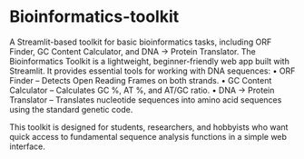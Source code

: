 # Bioinformatics-toolkit
 A Streamlit-based toolkit for basic bioinformatics tasks, including ORF Finder, GC Content Calculator, and DNA → Protein Translator.
 The Bioinformatics Toolkit is a lightweight, beginner-friendly web app built with Streamlit. It provides essential tools for working with DNA sequences:
	•	ORF Finder – Detects Open Reading Frames on both strands.
	•	GC Content Calculator – Calculates GC %, AT %, and AT/GC ratio.
	•	DNA → Protein Translator – Translates nucleotide sequences into amino acid sequences using the standard genetic code.

This toolkit is designed for students, researchers, and hobbyists who want quick access to fundamental sequence analysis functions in a simple web interface.
